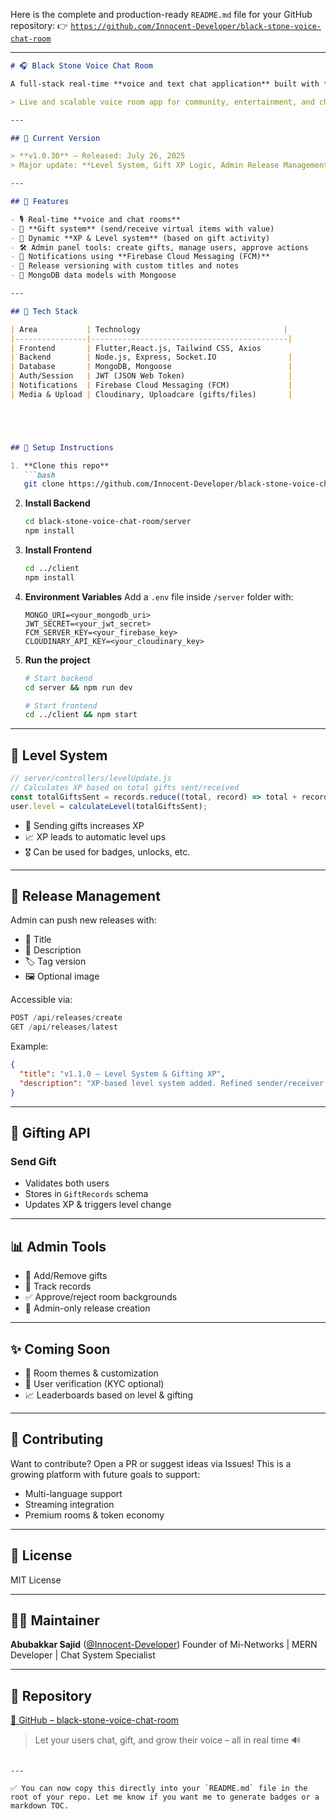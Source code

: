 Here is the complete and production-ready `README.md` file for your GitHub repository:
👉 [`https://github.com/Innocent-Developer/black-stone-voice-chat-room`](https://github.com/Innocent-Developer/black-stone-voice-chat-room)

---

```md
# 🎧 Black Stone Voice Chat Room

A full-stack real-time **voice and text chat application** built with **Node.js**, **React**, **MongoDB**, and **Socket.IO**. This project includes user interactions, room systems, gift functionality, level systems, admin tools, and release management – all tailored for a modern voice chat experience.

> Live and scalable voice room app for community, entertainment, and chat engagement.

---

## 🔖 Current Version

> **v1.0.30** – Released: July 26, 2025  
> Major update: **Level System, Gift XP Logic, Admin Release Management**

---

## 🚀 Features

- 🎙️ Real-time **voice and chat rooms**
- 🎁 **Gift system** (send/receive virtual items with value)
- 🧠 Dynamic **XP & Level system** (based on gift activity)
- 🛠 Admin panel tools: create gifts, manage users, approve actions
- 📲 Notifications using **Firebase Cloud Messaging (FCM)**
- 🎉 Release versioning with custom titles and notes
- 🧾 MongoDB data models with Mongoose

---

## 🧬 Tech Stack

| Area           | Technology                                |
|----------------|--------------------------------------------|
| Frontend       | Flutter,React.js, Tailwind CSS, Axios              |
| Backend        | Node.js, Express, Socket.IO                |
| Database       | MongoDB, Mongoose                          |
| Auth/Session   | JWT (JSON Web Token)                       |
| Notifications  | Firebase Cloud Messaging (FCM)             |
| Media & Upload | Cloudinary, Uploadcare (gifts/files)       |





## 🧪 Setup Instructions

1. **Clone this repo**
   ```bash
   git clone https://github.com/Innocent-Developer/black-stone-voice-chat-room.git
````

2. **Install Backend**

   ```bash
   cd black-stone-voice-chat-room/server
   npm install
   ```

3. **Install Frontend**

   ```bash
   cd ../client
   npm install
   ```

4. **Environment Variables**
   Add a `.env` file inside `/server` folder with:

   ```
   MONGO_URI=<your_mongodb_uri>
   JWT_SECRET=<your_jwt_secret>
   FCM_SERVER_KEY=<your_firebase_key>
   CLOUDINARY_API_KEY=<your_cloudinary_key>
   ```

5. **Run the project**

   ```bash
   # Start backend
   cd server && npm run dev

   # Start frontend
   cd ../client && npm start
   ```

---

## 🧠 Level System

```ts
// server/controllers/levelUpdate.js
// Calculates XP based on total gifts sent/received
const totalGiftsSent = records.reduce((total, record) => total + record.amount, 0);
user.level = calculateLevel(totalGiftsSent);
```

* 🎁 Sending gifts increases XP
* 📈 XP leads to automatic level ups
* 🎖️ Can be used for badges, unlocks, etc.

---

## 🔄 Release Management

Admin can push new releases with:

* 📌 Title
* 📝 Description
* 🏷 Tag version
* 🖼️ Optional image

Accessible via:

```js
POST /api/releases/create
GET /api/releases/latest
```

Example:

```json
{
  "title": "v1.1.0 – Level System & Gifting XP",
  "description": "XP-based level system added. Refined sender/receiver logic."
}
```

---

## 🎁 Gifting API

### Send Gift



* Validates both users
* Stores in `GiftRecords` schema
* Updates XP & triggers level change

---

## 📊 Admin Tools

* 🎁 Add/Remove gifts
* 🧾 Track records
* ✅ Approve/reject room backgrounds
* 🧰 Admin-only release creation

---

## ✨ Coming Soon

* 🎨 Room themes & customization
* 🪪 User verification (KYC optional)
* 📈 Leaderboards based on level & gifting

---

## 🤝 Contributing

Want to contribute? Open a PR or suggest ideas via Issues!
This is a growing platform with future goals to support:

* Multi-language support
* Streaming integration
* Premium rooms & token economy

---

## 📄 License

MIT License

---

## 👨‍💻 Maintainer

**Abubakkar Sajid** ([@Innocent-Developer](https://github.com/Innocent-Developer))
Founder of Mi-Networks | MERN Developer | Chat System Specialist

---

## 📎 Repository

[🔗 GitHub – black-stone-voice-chat-room](https://github.com/Innocent-Developer/black-stone-voice-chat-room)

> Let your users chat, gift, and grow their voice – all in real time 🔊

```

---

✅ You can now copy this directly into your `README.md` file in the root of your repo. Let me know if you want me to generate badges or a markdown TOC.
```

